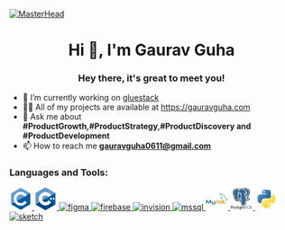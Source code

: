 [![MasterHead](https://raw.githubusercontent.com/TheDudeThatCode/TheDudeThatCode/master/Assets/Designer.gif)]([https://](https://www.youtube.com/redirect?event=video_description&redir_token=QUFFLUhqa0txeUNoTV9MQjM3MEV1ZFh0WG5EdjVxSnEzQXxBQ3Jtc0trUFFfSXNZNTA5dldfSlhFZlhBanQ0UHZEUHQ2aktwWVp1cFY5OW5ZeWpITDZRT1hSSUlsckpZQ0xPTlRyNzFaR0VSdWw4bDlvRHlNVjdmcHg0Y2JLeE4wQlM2T25fd2FidWtQWDVvcXZkNFhpU3JVTQ&q=https%3A%2F%2Frishavchanda.io%2F&v=G-EGDH50hGE)gauravguha.com)

<h1 align="center">Hi 👋, I'm Gaurav Guha</h1>

<h3 align="center">Hey there, it's great to meet you!</h3>

- 🔭 I’m currently working on [gluestack](https://gluestack.io)
- 👨‍💻 All of my projects are available at https://gauravguha.com
- 💬 Ask me about **#ProductGrowth,#ProductStrategy,#ProductDiscovery and #ProductDevelopment**
- 📫 How to reach me **gauravguha0611@gmail.com**



<p align="left">

</p>

<h3 align="left">Languages and Tools:</h3>

<p align="left"> <a href="https://www.cprogramming.com/" target="_blank" rel="noreferrer"> <img src="https://raw.githubusercontent.com/devicons/devicon/master/icons/c/c-original.svg" alt="c" width="40" height="40"/> </a> <a href="https://www.w3schools.com/cpp/" target="_blank" rel="noreferrer"> <img src="https://raw.githubusercontent.com/devicons/devicon/master/icons/cplusplus/cplusplus-original.svg" alt="cplusplus" width="40" height="40"/> </a> <a href="https://www.figma.com/" target="_blank" rel="noreferrer"> <img src="https://www.vectorlogo.zone/logos/figma/figma-icon.svg" alt="figma" width="40" height="40"/> </a> <a href="https://firebase.google.com/" target="_blank" rel="noreferrer"> <img src="https://www.vectorlogo.zone/logos/firebase/firebase-icon.svg" alt="firebase" width="40" height="40"/> </a> <a href="https://www.invisionapp.com/" target="_blank" rel="noreferrer"> <img src="https://www.vectorlogo.zone/logos/invisionapp/invisionapp-icon.svg" alt="invision" width="40" height="40"/> </a> <a href="https://www.microsoft.com/en-us/sql-server" target="_blank" rel="noreferrer"> <img src="https://www.svgrepo.com/show/303229/microsoft-sql-server-logo.svg" alt="mssql" width="40" height="40"/> </a> <a href="https://www.mysql.com/" target="_blank" rel="noreferrer"> <img src="https://raw.githubusercontent.com/devicons/devicon/master/icons/mysql/mysql-original-wordmark.svg" alt="mysql" width="40" height="40"/> </a> <a href="https://www.postgresql.org" target="_blank" rel="noreferrer"> <img src="https://raw.githubusercontent.com/devicons/devicon/master/icons/postgresql/postgresql-original-wordmark.svg" alt="postgresql" width="40" height="40"/> </a> <a href="https://www.python.org" target="_blank" rel="noreferrer"> <img src="https://raw.githubusercontent.com/devicons/devicon/master/icons/python/python-original.svg" alt="python" width="40" height="40"/> </a> <a href="https://www.sketch.com/" target="_blank" rel="noreferrer"> <img src="https://www.vectorlogo.zone/logos/sketchapp/sketchapp-icon.svg" alt="sketch" width="40" height="40"/> </a> </p>
